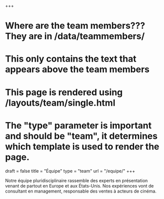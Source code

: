 +++
# Where are the team members??? They are in /data/teammembers/
# This only contains the text that appears above the team members
# This page is rendered using /layouts/team/single.html
# The "type" parameter is important and should be "team", it determines which template is used to render the page.
draft	= false
title	= "Équipe"
type	= "team"
url		= "/equipe/"
+++

Notre équipe pluridisciplinaire rassemble des experts en présentation venant de partout en Europe et aux États-Unis. Nos expériences vont de consultant en management, responsable des ventes à acteurs de cinéma.